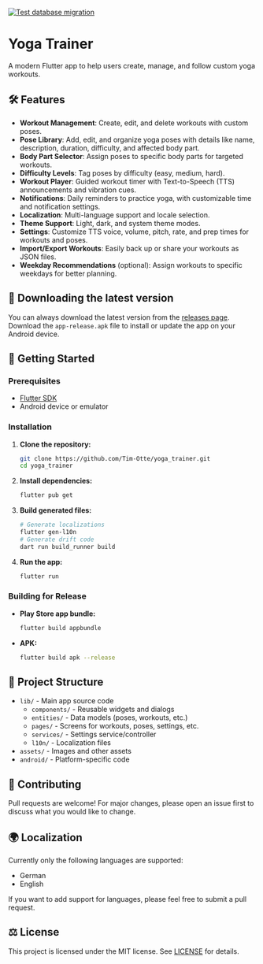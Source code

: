 [![Test database migration](https://github.com/Tim-Otte/yoga_trainer/actions/workflows/test_migrations.yaml/badge.svg)](https://github.com/Tim-Otte/yoga_trainer/actions/workflows/test_migrations.yaml)

# Yoga Trainer

A modern Flutter app to help users create, manage, and follow custom yoga workouts.

## 🛠️ Features

- **Workout Management**: Create, edit, and delete workouts with custom poses.
- **Pose Library**: Add, edit, and organize yoga poses with details like name, description, duration, difficulty, and affected body part.
- **Body Part Selector**: Assign poses to specific body parts for targeted workouts.
- **Difficulty Levels**: Tag poses by difficulty (easy, medium, hard).
- **Workout Player**: Guided workout timer with Text-to-Speech (TTS) announcements and vibration cues.
- **Notifications**: Daily reminders to practice yoga, with customizable time and notification settings.
- **Localization**: Multi-language support and locale selection.
- **Theme Support**: Light, dark, and system theme modes.
- **Settings**: Customize TTS voice, volume, pitch, rate, and prep times for workouts and poses.
- **Import/Export Workouts**: Easily back up or share your workouts as JSON files.
- **Weekday Recommendations** (optional): Assign workouts to specific weekdays for better planning.

## 📲 Downloading the latest version
You can always download the latest version from the [releases page](https://github.com/Tim-Otte/yoga_trainer/releases/latest). Download the `app-release.apk` file to install or update the app on your Android device.

## 🚀 Getting Started

### Prerequisites

- [Flutter SDK](https://docs.flutter.dev/get-started/install)
- Android device or emulator

### Installation

1. **Clone the repository:**
   ```sh
   git clone https://github.com/Tim-Otte/yoga_trainer.git
   cd yoga_trainer
   ```

2. **Install dependencies:**
   ```sh
   flutter pub get
   ```

3. **Build generated files:**
   ```sh
   # Generate localizations
   flutter gen-l10n
   # Generate drift code
   dart run build_runner build
   ```

4. **Run the app:**
   ```sh
   flutter run
   ```

### Building for Release

- **Play Store app bundle:**  
  ```sh
  flutter build appbundle
  ```
- **APK:**  
  ```sh
  flutter build apk --release
  ```

## 📂 Project Structure

- `lib/` - Main app source code
  - `components/` - Reusable widgets and dialogs
  - `entities/` - Data models (poses, workouts, etc.)
  - `pages/` - Screens for workouts, poses, settings, etc.
  - `services/` - Settings service/controller
  - `l10n/` - Localization files
- `assets/` - Images and other assets
- `android/` - Platform-specific code

## 🤝 Contributing

Pull requests are welcome! For major changes, please open an issue first to discuss what you would like to change.

## 🌍 Localization

Currently only the following languages are supported:

- German
- English

If you want to add support for languages, please feel free to submit a pull request.

## ⚖️ License

This project is licensed under the MIT license. See [LICENSE](LICENSE) for details.
